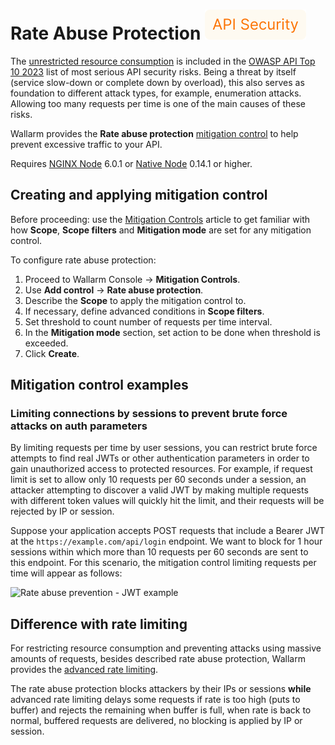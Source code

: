 # Rate Abuse Protection <a href="../../about-wallarm/subscription-plans/#waap-and-advanced-api-security"><img src="../../../images/api-security-tag.svg" style="border: none;"></a>

The [unrestricted resource consumption](https://github.com/OWASP/API-Security/blob/master/editions/2023/en/0xa4-unrestricted-resource-consumption.md) is included in the [OWASP API Top 10 2023](../user-guides/dashboards/owasp-api-top-ten.md#wallarm-security-controls-for-owasp-api-2023) list of most serious API security risks. Being a threat by itself (service slow-down or complete down by overload), this also serves as foundation to different attack types, for example, enumeration attacks. Allowing too many requests per time is one of the main causes of these risks.

Wallarm provides the **Rate abuse protection** [mitigation control](../about-wallarm/mitigation-controls-overview.md) to help prevent excessive traffic to your API.

Requires [NGINX Node](../installation/nginx-native-node-internals.md#nginx-node) 6.0.1 or [Native Node](../installation/nginx-native-node-internals.md#native-node) 0.14.1 or higher.

## Creating and applying mitigation control

Before proceeding: use the [Mitigation Controls](../about-wallarm/mitigation-controls-overview.md#configuration) article to get familiar with how **Scope**, **Scope filters** and **Mitigation mode** are set for any mitigation control.

To configure rate abuse protection:

1. Proceed to Wallarm Console → **Mitigation Controls**.
1. Use **Add control** → **Rate abuse protection**.
1. Describe the **Scope** to apply the mitigation control to.
1. If necessary, define advanced conditions in **Scope filters**.
1. Set threshold to count number of requests per time interval.
1. In the **Mitigation mode** section, set action to be done when threshold is exceeded.
1. Click **Create**.

## Mitigation control examples

### Limiting connections by sessions to prevent brute force attacks on auth parameters

By limiting requests per time by user sessions, you can restrict brute force attempts to find real JWTs or other authentication parameters in order to gain unauthorized access to protected resources. For example, if request limit is set to allow only 10 requests per 60 seconds under a session, an attacker attempting to discover a valid JWT by making multiple requests with different token values will quickly hit the limit, and their requests will be rejected by IP or session.

Suppose your application accepts POST requests that include a Bearer JWT at the `https://example.com/api/login` endpoint. We want to block for 1 hour sessions within which more than 10 requests per 60 seconds are sent to this endpoint. For this scenario, the mitigation control limiting requests per time will appear as follows:

![Rate abuse prevention - JWT example](../images/api-protection/mitigation-controls-rate-abuse-prevention-jwt.png)

## Difference with rate limiting

For restricting resource consumption and preventing attacks using massive amounts of requests, besides described rate abuse protection, Wallarm provides the [advanced rate limiting](../user-guides/rules/rate-limiting.md).

The rate abuse protection blocks attackers by their IPs or sessions **while** advanced rate limiting delays some requests if rate is too high (puts to buffer) and rejects the remaining when buffer is full, when rate is back to normal, buffered requests are delivered, no blocking is applied by IP or session.
